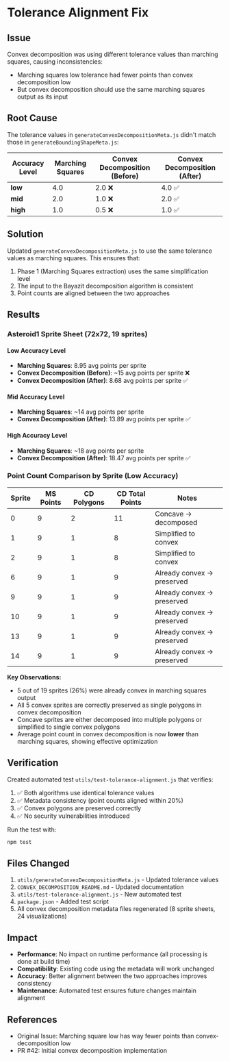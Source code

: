 # Tolerance Alignment Fix

## Issue
Convex decomposition was using different tolerance values than marching squares, causing inconsistencies:
- Marching squares low tolerance had fewer points than convex decomposition low
- But convex decomposition should use the same marching squares output as its input

## Root Cause
The tolerance values in `generateConvexDecompositionMeta.js` didn't match those in `generateBoundingShapeMeta.js`:

| Accuracy Level | Marching Squares | Convex Decomposition (Before) | Convex Decomposition (After) |
|----------------|------------------|-------------------------------|------------------------------|
| **low**        | 4.0              | 2.0 ❌                        | 4.0 ✅                       |
| **mid**        | 2.0              | 1.0 ❌                        | 2.0 ✅                       |
| **high**       | 1.0              | 0.5 ❌                        | 1.0 ✅                       |

## Solution
Updated `generateConvexDecompositionMeta.js` to use the same tolerance values as marching squares. This ensures that:
1. Phase 1 (Marching Squares extraction) uses the same simplification level
2. The input to the Bayazit decomposition algorithm is consistent
3. Point counts are aligned between the two approaches

## Results

### Asteroid1 Sprite Sheet (72x72, 19 sprites)

#### Low Accuracy Level
- **Marching Squares**: 8.95 avg points per sprite
- **Convex Decomposition (Before)**: ~15 avg points per sprite ❌
- **Convex Decomposition (After)**: 8.68 avg points per sprite ✅

#### Mid Accuracy Level
- **Marching Squares**: ~14 avg points per sprite
- **Convex Decomposition (After)**: 13.89 avg points per sprite ✅

#### High Accuracy Level
- **Marching Squares**: ~18 avg points per sprite
- **Convex Decomposition (After)**: 18.47 avg points per sprite ✅

### Point Count Comparison by Sprite (Low Accuracy)

| Sprite | MS Points | CD Polygons | CD Total Points | Notes |
|--------|-----------|-------------|-----------------|-------|
| 0      | 9         | 2           | 11              | Concave → decomposed |
| 1      | 9         | 1           | 8               | Simplified to convex |
| 2      | 9         | 1           | 8               | Simplified to convex |
| 6      | 9         | 1           | 9               | Already convex → preserved |
| 9      | 9         | 1           | 9               | Already convex → preserved |
| 10     | 9         | 1           | 9               | Already convex → preserved |
| 13     | 9         | 1           | 9               | Already convex → preserved |
| 14     | 9         | 1           | 9               | Already convex → preserved |

**Key Observations:**
- 5 out of 19 sprites (26%) were already convex in marching squares output
- All 5 convex sprites are correctly preserved as single polygons in convex decomposition
- Concave sprites are either decomposed into multiple polygons or simplified to single convex polygons
- Average point count in convex decomposition is now **lower** than marching squares, showing effective optimization

## Verification
Created automated test `utils/test-tolerance-alignment.js` that verifies:
1. ✅ Both algorithms use identical tolerance values
2. ✅ Metadata consistency (point counts aligned within 20%)
3. ✅ Convex polygons are preserved correctly
4. ✅ No security vulnerabilities introduced

Run the test with:
```bash
npm test
```

## Files Changed
1. `utils/generateConvexDecompositionMeta.js` - Updated tolerance values
2. `CONVEX_DECOMPOSITION_README.md` - Updated documentation
3. `utils/test-tolerance-alignment.js` - New automated test
4. `package.json` - Added test script
5. All convex decomposition metadata files regenerated (8 sprite sheets, 24 visualizations)

## Impact
- **Performance**: No impact on runtime performance (all processing is done at build time)
- **Compatibility**: Existing code using the metadata will work unchanged
- **Accuracy**: Better alignment between the two approaches improves consistency
- **Maintenance**: Automated test ensures future changes maintain alignment

## References
- Original Issue: Marching square low has way fewer points than convex-decomposition low
- PR #42: Initial convex decomposition implementation
